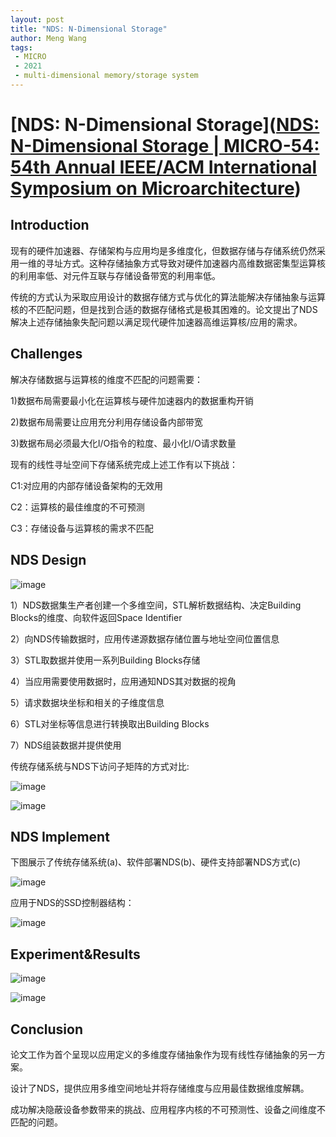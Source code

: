 ```yaml
---
layout: post
title: "NDS: N-Dimensional Storage"
author: Meng Wang
tags:
 - MICRO
 - 2021
 - multi-dimensional memory/storage system
---
```


# [NDS: N-Dimensional Storage]([NDS: N-Dimensional Storage | MICRO-54: 54th Annual IEEE/ACM International Symposium on Microarchitecture](https://dl.acm.org/doi/abs/10.1145/3466752.3480122))

## Introduction

现有的硬件加速器、存储架构与应用均是多维度化，但数据存储与存储系统仍然采用一维的寻址方式。这种存储抽象方式导致对硬件加速器内高维数据密集型运算核的利用率低、对元件互联与存储设备带宽的利用率低。

传统的方式认为采取应用设计的数据存储方式与优化的算法能解决存储抽象与运算核的不匹配问题，但是找到合适的数据存储格式是极其困难的。论文提出了NDS解决上述存储抽象失配问题以满足现代硬件加速器高维运算核/应用的需求。

## Challenges

解决存储数据与运算核的维度不匹配的问题需要：

1)数据布局需要最小化在运算核与硬件加速器内的数据重构开销

2)数据布局需要让应用充分利用存储设备内部带宽

3)数据布局必须最大化I/O指令的粒度、最小化I/O请求数量

现有的线性寻址空间下存储系统完成上述工作有以下挑战：

C1:对应用的内部存储设备架构的无效用

C2：运算核的最佳维度的不可预测

C3：存储设备与运算核的需求不匹配

## NDS Design

![image](/images/2022-07-07-NDS/nds1.png)

1）NDS数据集生产者创建一个多维空间，STL解析数据结构、决定Building Blocks的维度、向软件返回Space Identifier

2）向NDS传输数据时，应用传递源数据存储位置与地址空间位置信息

3）STL取数据并使用一系列Building Blocks存储

4）当应用需要使用数据时，应用通知NDS其对数据的视角

5）请求数据块坐标和相关的子维度信息

6）STL对坐标等信息进行转换取出Building Blocks 

7）NDS组装数据并提供使用

传统存储系统与NDS下访问子矩阵的方式对比:

![image](/images/2022-07-07-NDS/nds2.png)

![image](/images/2022-07-07-NDS/nds3.png)

## NDS Implement

下图展示了传统存储系统(a)、软件部署NDS(b)、硬件支持部署NDS方式(c)

![image](/images/2022-07-07-NDS/nds4.png)

应用于NDS的SSD控制器结构：

![image](/images/2022-07-07-NDS/nds5.png)

## Experiment&Results

![image](/images/2022-07-07-NDS/nds6.png)

![image](/images/2022-07-07-NDS/nds7.png)

## Conclusion

论文工作为首个呈现以应用定义的多维度存储抽象作为现有线性存储抽象的另一方案。

设计了NDS，提供应用多维空间地址并将存储维度与应用最佳数据维度解耦。

成功解决隐蔽设备参数带来的挑战、应用程序内核的不可预测性、设备之间维度不匹配的问题。
